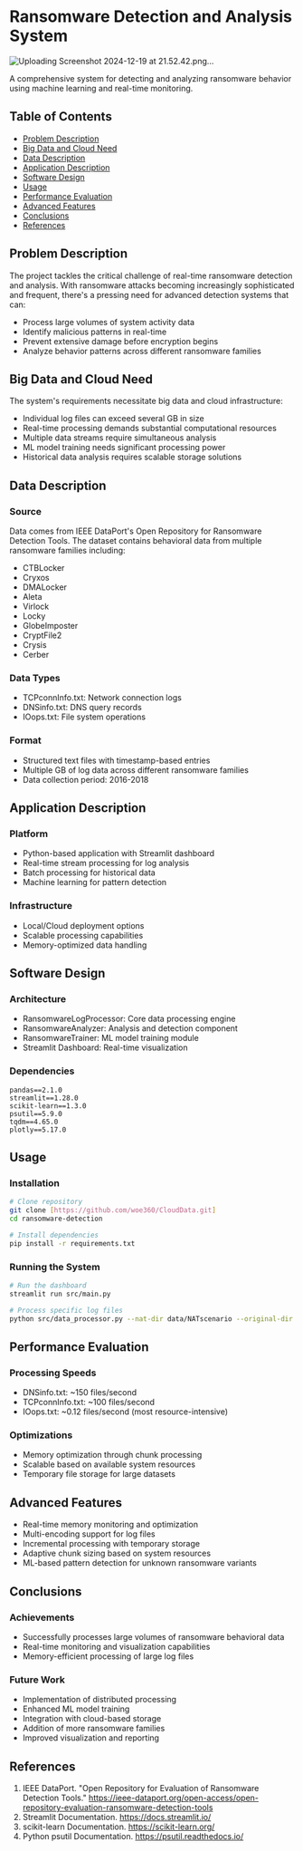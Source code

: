 # Ransomware Detection and Analysis System

![Uploading Screenshot 2024-12-19 at 21.52.42.png…]()


A comprehensive system for detecting and analyzing ransomware behavior using machine learning and real-time monitoring.

## Table of Contents
- [Problem Description](#problem-description)
- [Big Data and Cloud Need](#big-data-and-cloud-need)
- [Data Description](#data-description)
- [Application Description](#application-description)
- [Software Design](#software-design)
- [Usage](#usage)
- [Performance Evaluation](#performance-evaluation)
- [Advanced Features](#advanced-features)
- [Conclusions](#conclusions)
- [References](#references)

## Problem Description

The project tackles the critical challenge of real-time ransomware detection and analysis. With ransomware attacks becoming increasingly sophisticated and frequent, there's a pressing need for advanced detection systems that can:
* Process large volumes of system activity data
* Identify malicious patterns in real-time
* Prevent extensive damage before encryption begins
* Analyze behavior patterns across different ransomware families

## Big Data and Cloud Need

The system's requirements necessitate big data and cloud infrastructure:
* Individual log files can exceed several GB in size
* Real-time processing demands substantial computational resources
* Multiple data streams require simultaneous analysis
* ML model training needs significant processing power
* Historical data analysis requires scalable storage solutions

## Data Description

### Source
Data comes from IEEE DataPort's Open Repository for Ransomware Detection Tools. The dataset contains behavioral data from multiple ransomware families including:
* CTBLocker
* Cryxos
* DMALocker
* Aleta
* Virlock
* Locky
* GlobeImposter
* CryptFile2
* Crysis
* Cerber

### Data Types
* TCPconnInfo.txt: Network connection logs
* DNSinfo.txt: DNS query records
* IOops.txt: File system operations

### Format
* Structured text files with timestamp-based entries
* Multiple GB of log data across different ransomware families
* Data collection period: 2016-2018

## Application Description

### Platform
* Python-based application with Streamlit dashboard
* Real-time stream processing for log analysis
* Batch processing for historical data
* Machine learning for pattern detection

### Infrastructure
* Local/Cloud deployment options
* Scalable processing capabilities
* Memory-optimized data handling

## Software Design

### Architecture
* RansomwareLogProcessor: Core data processing engine
* RansomwareAnalyzer: Analysis and detection component
* RansomwareTrainer: ML model training module
* Streamlit Dashboard: Real-time visualization

### Dependencies
```
pandas==2.1.0
streamlit==1.28.0
scikit-learn==1.3.0
psutil==5.9.0
tqdm==4.65.0
plotly==5.17.0
```

## Usage

### Installation
```bash
# Clone repository
git clone [https://github.com/woe360/CloudData.git]
cd ransomware-detection

# Install dependencies
pip install -r requirements.txt
```

### Running the System
```bash
# Run the dashboard
streamlit run src/main.py

# Process specific log files
python src/data_processor.py --nat-dir data/NATscenario --original-dir data/originalScenario
```

## Performance Evaluation

### Processing Speeds
* DNSinfo.txt: ~150 files/second
* TCPconnInfo.txt: ~100 files/second
* IOops.txt: ~0.12 files/second (most resource-intensive)

### Optimizations
* Memory optimization through chunk processing
* Scalable based on available system resources
* Temporary file storage for large datasets

## Advanced Features

* Real-time memory monitoring and optimization
* Multi-encoding support for log files
* Incremental processing with temporary storage
* Adaptive chunk sizing based on system resources
* ML-based pattern detection for unknown ransomware variants

## Conclusions

### Achievements
* Successfully processes large volumes of ransomware behavioral data
* Real-time monitoring and visualization capabilities
* Memory-efficient processing of large log files

### Future Work
* Implementation of distributed processing
* Enhanced ML model training
* Integration with cloud-based storage
* Addition of more ransomware families
* Improved visualization and reporting

## References

1. IEEE DataPort. "Open Repository for Evaluation of Ransomware Detection Tools." https://ieee-dataport.org/open-access/open-repository-evaluation-ransomware-detection-tools
2. Streamlit Documentation. https://docs.streamlit.io/
3. scikit-learn Documentation. https://scikit-learn.org/
4. Python psutil Documentation. https://psutil.readthedocs.io/

